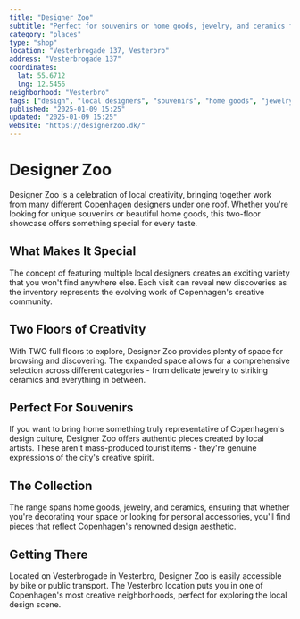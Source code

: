 ```yaml
---
title: "Designer Zoo"
subtitle: "Perfect for souvenirs or home goods, jewelry, and ceramics from many different local designers. Two floors of creativity."
category: "places"
type: "shop"
location: "Vesterbrogade 137, Vesterbro"
address: "Vesterbrogade 137"
coordinates:
  lat: 55.6712
  lng: 12.5456
neighborhood: "Vesterbro"
tags: ["design", "local designers", "souvenirs", "home goods", "jewelry", "ceramics", "two floors"]
published: "2025-01-09 15:25"
updated: "2025-01-09 15:25"
website: "https://designerzoo.dk/"
---
```


# Designer Zoo

Designer Zoo is a celebration of local creativity, bringing together work from many different Copenhagen designers under one roof. Whether you're looking for unique souvenirs or beautiful home goods, this two-floor showcase offers something special for every taste.

## What Makes It Special

The concept of featuring multiple local designers creates an exciting variety that you won't find anywhere else. Each visit can reveal new discoveries as the inventory represents the evolving work of Copenhagen's creative community.

## Two Floors of Creativity

With TWO full floors to explore, Designer Zoo provides plenty of space for browsing and discovering. The expanded space allows for a comprehensive selection across different categories - from delicate jewelry to striking ceramics and everything in between.

## Perfect For Souvenirs

If you want to bring home something truly representative of Copenhagen's design culture, Designer Zoo offers authentic pieces created by local artists. These aren't mass-produced tourist items - they're genuine expressions of the city's creative spirit.

## The Collection

The range spans home goods, jewelry, and ceramics, ensuring that whether you're decorating your space or looking for personal accessories, you'll find pieces that reflect Copenhagen's renowned design aesthetic.

## Getting There

Located on Vesterbrogade in Vesterbro, Designer Zoo is easily accessible by bike or public transport. The Vesterbro location puts you in one of Copenhagen's most creative neighborhoods, perfect for exploring the local design scene.